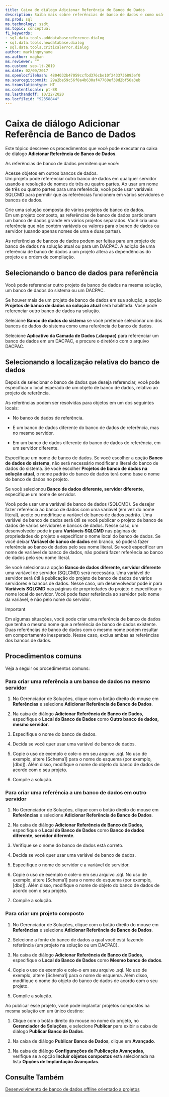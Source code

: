 ```yaml
---
title: Caixa de diálogo Adicionar Referência de Banco de Dados
description: Saiba mais sobre referências de banco de dados e como usá-las. Veja os procedimentos que você pode executar na caixa de diálogo Adicionar Referência de Banco de Dados.
ms.prod: sql
ms.technology: ssdt
ms.topic: conceptual
f1_keywords:
- sql.data.tools.adddatabasereference.dialog
- sql.data.tools.newdatabase.dialog
- sql.data.tools.criticalerror.dialog
author: markingmyname
ms.author: maghan
ms.reviewer: “”
ms.custom: seo-lt-2019
ms.date: 02/09/2017
ms.openlocfilehash: 4804032b47059ccfbd376cbe10f2433736893ef0
ms.sourcegitcommit: 29a2be59c56f8a4b630af47760ef38d2bf56a3eb
ms.translationtype: HT
ms.contentlocale: pt-BR
ms.lasthandoff: 10/22/2020
ms.locfileid: "92358844"
---
```

# <a name="add-database-reference-dialog-box"></a>Caixa de diálogo Adicionar Referência de Banco de Dados

Este tópico descreve os procedimentos que você pode executar na caixa de diálogo **Adicionar Referência de Banco de Dados**.  
  
As referências de banco de dados permitem que você:  
  
Acesse objetos em outros bancos de dados.  
Um projeto pode referenciar outro banco de dados em qualquer servidor usando a resolução de nomes de três ou quatro partes. Ao usar um nome de três ou quatro partes para uma referência, você pode usar variáveis SQLCMD para permitir que as referências funcionem em vários servidores e bancos de dados.  
  
Crie uma solução composta de vários projetos de banco de dados.  
Em um projeto composto, as referências de banco de dados particionam um banco de dados grande em vários projetos separados. Você cria uma referência que não contém variáveis ou valores para o banco de dados ou servidor (usando apenas nomes de uma e duas partes).  
  
As referências de bancos de dados podem ser feitas para um projeto de banco de dados na solução atual ou para um DACPAC. A adição de uma referência de banco de dados a um projeto altera as dependências do projeto e a ordem de compilação.  
  
## <a name="selecting-the-database-to-reference"></a>Selecionando o banco de dados para referência

Você pode referenciar outro projeto de banco de dados na mesma solução, um banco de dados do sistema ou um DACPAC.  
  
Se houver mais de um projeto de banco de dados em sua solução, a opção **Projetos de banco de dados na solução atual** será habilitada. Você pode referenciar outro banco de dados na solução.  
  
Selecione **Banco de dados do sistema** se você pretende selecionar um dos bancos de dados do sistema como uma referência de banco de dados.  
  
Selecione **Aplicativo da Camada de Dados (.dacpac)** para referenciar um banco de dados em um DACPAC, e procure o diretório com o arquivo DACPAC.  
  
## <a name="selecting-the-databases-relative-location"></a>Selecionando a localização relativa do banco de dados

Depois de selecionar o banco de dados que deseja referenciar, você pode especificar o local esperado de um objeto de banco de dados, relativo ao projeto de referência.  
  
As referências podem ser resolvidas para objetos em um dos seguintes locais:  
  
- No banco de dados de referência.  
  
- E um banco de dados diferente do banco de dados de referência, mas no mesmo servidor.  
  
- Em um banco de dados diferente do banco de dados de referência, em um servidor diferente.  
  
Especifique um nome de banco de dados. Se você escolher a opção **Banco de dados do sistema**, não será necessário modificar a literal do banco de dados do sistema. Se você escolher **Projetos de banco de dados na solução atual**, o nome padrão do banco de dados terá como base o nome do banco de dados no projeto.  
  
Se você selecionou **Banco de dados diferente, servidor diferente**, especifique um nome de servidor.  
  
Você pode usar uma variável de banco de dados (SQLCMD). Se desejar fazer referência ao banco de dados com uma variável (em vez do nome literal), aceite ou modifique a variável de banco de dados padrão. Uma variável de banco de dados será útil se você publicar o projeto de banco de dados de vários servidores e bancos de dados. Nesse caso, um desenvolvedor pode ir para **Variáveis SQLCMD** nas páginas de propriedades do projeto e especificar o nome local do banco de dados. Se você deixar **Variável de banco de dados** em branco, só poderá fazer referência ao banco de dados pelo seu nome literal. Se você especificar um nome de variável de banco de dados, não poderá fazer referência ao banco de dados pelo seu nome literal.  
  
Se você selecionou a opção **Banco de dados diferente, servidor diferente** uma variável de servidor (SQLCMD) será necessária. Uma variável de servidor será útil à publicação do projeto de banco de dados de vários servidores e bancos de dados. Nesse caso, um desenvolvedor pode ir para **Variáveis SQLCMD** nas páginas de propriedades do projeto e especificar o nome local do servidor. Você pode fazer referência ao servidor pelo nome da variável, e não pelo nome do servidor.  
  
> [!IMPORTANT]  
> Em algumas situações, você pode criar uma referência de banco de dados que tenha o mesmo nome que a referência de banco de dados existente. Duas referências de banco de dados com o mesmo nome podem resultar em comportamento inesperado. Nesse caso, exclua ambas as referências dos bancos de dados.  
  
## <a name="common-procedures"></a>Procedimentos comuns

Veja a seguir os procedimentos comuns:  
  
### <a name="to-create-a-reference-to-a-database-on-the-same-server"></a>Para criar uma referência a um banco de dados no mesmo servidor  
  
1.  No Gerenciador de Soluções, clique com o botão direito do mouse em **Referências** e selecione **Adicionar Referência de Banco de Dados**.  
  
2.  Na caixa de diálogo **Adicionar Referência de Banco de Dados**, especifique o **Local do Banco de Dados** como **Outro banco de dados, mesmo servidor**.  
  
3.  Especifique o nome do banco de dados.  
  
4.  Decida se você quer usar uma variável de banco de dados.  
  
5.  Copie o uso de exemplo e cole-o em seu arquivo .sql. No uso de exemplo, altere [Schema1] para o nome do esquema (por exemplo, [dbo]). Além disso, modifique o nome do objeto do banco de dados de acordo com o seu projeto.  
  
6.  Compile a solução.  
  
### <a name="to-create-a-reference-to-a-database-on-another-server"></a>Para criar uma referência a um banco de dados em outro servidor  
  
1.  No Gerenciador de Soluções, clique com o botão direito do mouse em **Referências** e selecione **Adicionar Referência de Banco de Dados**.  
  
2.  Na caixa de diálogo **Adicionar Referência de Banco de Dados**, especifique o **Local do Banco de Dados** como **Banco de dados diferente, servidor diferente**.  
  
3.  Verifique se o nome do banco de dados está correto.  
  
4.  Decida se você quer usar uma variável de banco de dados.  
  
5.  Especifique o nome do servidor e a variável de servidor.  
  
6.  Copie o uso de exemplo e cole-o em seu arquivo .sql. No uso de exemplo, altere [Schema1] para o nome do esquema (por exemplo, [dbo]). Além disso, modifique o nome do objeto do banco de dados de acordo com o seu projeto.  
  
7.  Compile a solução.  
  
### <a name="to-create-a-composite-project"></a>Para criar um projeto composto  
  
1.  No Gerenciador de Soluções, clique com o botão direito do mouse em **Referências** e selecione **Adicionar Referência de Banco de Dados**.  
  
2.  Selecione a fonte do banco de dados a qual você está fazendo referência (um projeto na solução ou um DACPAC).  
  
3.  Na caixa de diálogo **Adicionar Referência de Banco de Dados**, especifique o **Local do Banco de Dados** como **Mesmo banco de dados**.  
  
4.  Copie o uso de exemplo e cole-o em seu arquivo .sql. No uso de exemplo, altere [Schema1] para o nome do esquema. Além disso, modifique o nome do objeto do banco de dados de acordo com o seu projeto.  
  
5.  Compile a solução.  
  
Ao publicar esse projeto, você pode implantar projetos compostos na mesma solução em um único destino:  
  
1.  Clique com o botão direito do mouse no nome do projeto, no **Gerenciador de Soluções**, e selecione **Publicar** para exibir a caixa de diálogo **Publicar Banco de Dados**.  
  
2.  Na caixa de diálogo **Publicar Banco de Dados**, clique em **Avançado**.  
  
3.  Na caixa de diálogo **Configurações de Publicação Avançadas**, verifique se a opção **Incluir objetos compostos** está selecionada na lista **Opções de Implantação Avançadas**.  
  
## <a name="see-also"></a>Consulte Também

[Desenvolvimento de banco de dados offline orientado a projetos](../ssdt/project-oriented-offline-database-development.md)
